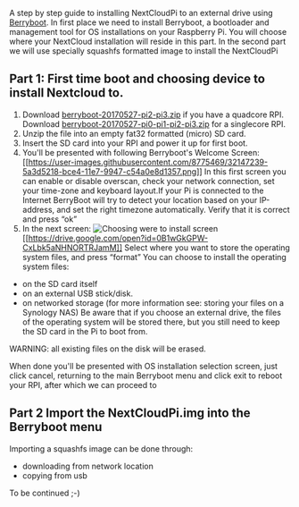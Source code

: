 A step by step guide to installing NextCloudPi to an external drive using [Berryboot](https://github.com/maxnet/berryboot).
In first place we need to install Berryboot, a bootloader and management tool for OS installations on your Raspberry Pi. You will choose where your NextCloud installation will reside in this part.  In the second part we will use specially squashfs formatted image to install the NextCloudPi

## Part 1: First time boot and choosing device to install Nextcloud to.

1. Download [berryboot-20170527-pi2-pi3.zip](http://downloads.sourceforge.net/project/berryboot/berryboot-20170527-pi2-pi3.zip) if you have a quadcore RPI. Download [berryboot-20170527-pi0-pi1-pi2-pi3.zip](http://downloads.sourceforge.net/project/berryboot/berryboot-20170527-pi0-pi1-pi2-pi3.zip) for a singlecore RPI.
2. Unzip the file into an empty fat32 formatted (micro) SD card.
3. Insert the SD card into your RPI and power it up for first boot.
4. You'll be presented with following Berryboot's Welcome Screen:
[[https://user-images.githubusercontent.com/8775469/32147239-5a3d5218-bce4-11e7-9947-c54a0e8d1357.png]] In this first screen you can enable or disable overscan, check your network connection, set your time-zone and keyboard layout.If your Pi is connected to the Internet BerryBoot will try to detect your location based on your IP-address, and set the right timezone automatically. Verify that it is correct and press “ok”
5. In the next screen: ![Choosing were to install screen](https://drive.google.com/open?id=0B1wGkGPW-CxLbk5aNHNORTRJamM) [[https://drive.google.com/open?id=0B1wGkGPW-CxLbk5aNHNORTRJamM]] Select where you want to store the operating system files, and press “format”
You can choose to install the operating system files: 
- on the SD card itself
- on an external USB stick/disk.
- on networked storage (for more information see: storing your files on a Synology NAS)
Be aware that if you choose an external drive, the files of the operating system will be stored there, but you still need to keep the SD card in the Pi to boot from.

WARNING: all existing files on the disk will be erased.

When done you'll be presented with OS installation selection screen, just click cancel, returning to the main Berryboot menu and click exit to reboot your RPI, after which we can proceed to

## Part 2 Import the NextCloudPi.img into the Berryboot menu

Importing a squashfs image can be done through:
- downloading from network location
- copying from usb

To be continued ;-)
